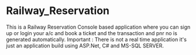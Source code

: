 # Railway_Reservation
This is a Railway Reservation Console based application where you can sign up or login your a/c and book a ticket and the transaction and pnr no is generated automatically. Important : There is not a real time application it's just an application build using ASP.Net, C# and MS-SQL SERVER.
